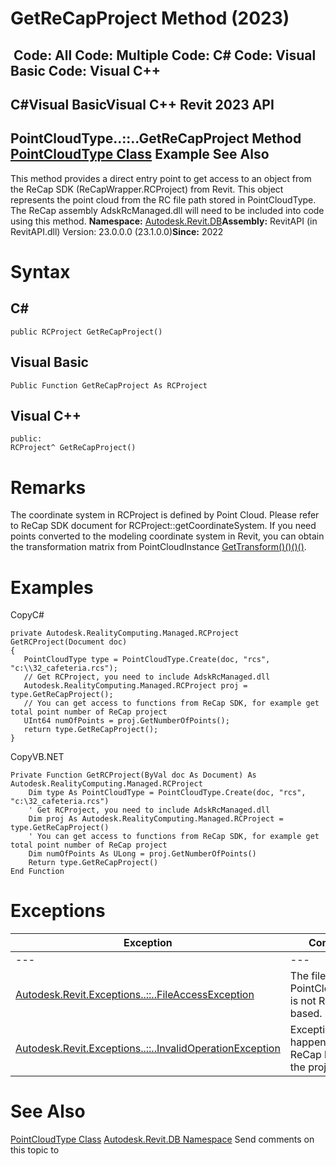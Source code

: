 # GetReCapProject Method (2023)

﻿
 Code: All Code: Multiple Code: C# Code: Visual Basic Code: Visual C++   
---  
C#Visual BasicVisual C++
Revit 2023 API  
---  
PointCloudType..::..GetReCapProject Method   
[PointCloudType Class](b7ba9b9c-fd96-7506-1585-6fc2b327e0e9.md "PointCloudType Class") Example See Also  
---  
This method provides a direct entry point to get access to an object from the ReCap SDK (ReCapWrapper.RCProject) from Revit. This object represents the point cloud from the RC file path stored in PointCloudType. The ReCap assembly AdskRcManaged.dll will need to be included into code using this method. 
**Namespace:** [Autodesk.Revit.DB](87546ba7-461b-c646-cbb1-2cb8f5bff8b2.md "Autodesk.Revit.DB Namespace")**Assembly:** RevitAPI (in RevitAPI.dll) Version: 23.0.0.0 (23.1.0.0)**Since:** 2022
# Syntax
C#  
---  
```text
public RCProject GetReCapProject()
```
  
Visual Basic  
---  
```text
Public Function GetReCapProject As RCProject
```
  
Visual C++  
---  
```text
public:
RCProject^ GetReCapProject()
```
  
# Remarks
The coordinate system in RCProject is defined by Point Cloud. Please refer to ReCap SDK document for RCProject::getCoordinateSystem. If you need points converted to the modeling coordinate system in Revit, you can obtain the transformation matrix from PointCloudInstance [GetTransform()()()()](50aa275d-031e-ce19-9cfd-18a7a341ed19.md "GetTransform Method"). 
# Examples
CopyC#
```text
private Autodesk.RealityComputing.Managed.RCProject GetRCProject(Document doc)
{
   PointCloudType type = PointCloudType.Create(doc, "rcs", "c:\\32_cafeteria.rcs");
   // Get RCProject, you need to include AdskRcManaged.dll
   Autodesk.RealityComputing.Managed.RCProject proj = type.GetReCapProject();
   // You can get access to functions from ReCap SDK, for example get total point number of ReCap project
   UInt64 numOfPoints = proj.GetNumberOfPoints();
   return type.GetReCapProject();
}
```

CopyVB.NET
```text
Private Function GetRCProject(ByVal doc As Document) As Autodesk.RealityComputing.Managed.RCProject
    Dim type As PointCloudType = PointCloudType.Create(doc, "rcs", "c:\32_cafeteria.rcs")
    ' Get RCProject, you need to include AdskRcManaged.dll
    Dim proj As Autodesk.RealityComputing.Managed.RCProject = type.GetReCapProject()
    ' You can get access to functions from ReCap SDK, for example get total point number of ReCap project
    Dim numOfPoints As ULong = proj.GetNumberOfPoints()
    Return type.GetReCapProject()
End Function
```

# Exceptions
| Exception | Condition |
| --- | --- |
| --- | --- |
| [Autodesk.Revit.Exceptions..::..FileAccessException](187d56d7-0b37-699f-2abd-6ddebfa93f1e.md "FileAccessException Class") | The file or PointCloudEngine is not ReCap based. |
| [Autodesk.Revit.Exceptions..::..InvalidOperationException](9e715f03-3884-e539-4dd6-8d7545733adc.md "InvalidOperationException Class") | Exception happens when ReCap loading the project. |

# See Also
[PointCloudType Class](b7ba9b9c-fd96-7506-1585-6fc2b327e0e9.md "PointCloudType Class")
[Autodesk.Revit.DB Namespace](87546ba7-461b-c646-cbb1-2cb8f5bff8b2.md "Autodesk.Revit.DB Namespace")
Send comments on this topic to 